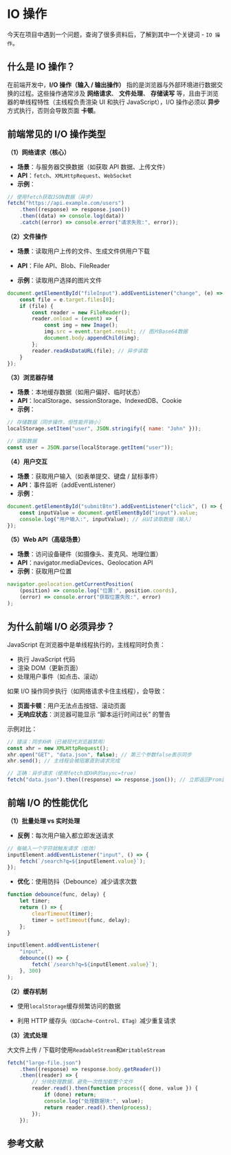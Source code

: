 # IO 操作

今天在项目中遇到一个问题，查询了很多资料后，了解到其中一个关键词 - `IO 操作`。

## 什么是 IO 操作？

在前端开发中，**I/O 操作（输入 / 输出操作）** 指的是浏览器与外部环境进行数据交换的过程。这些操作通常涉及 **网络请求**、 **文件处理**、 **存储读写** 等，且由于浏览器的单线程特性（主线程负责渲染 UI 和执行 JavaScript），I/O 操作必须以 **异步** 方式执行，否则会导致页面 **卡顿**。

## 前端常见的 I/O 操作类型

**（1）网络请求（核心）**

-   **场景**：与服务器交换数据（如获取 API 数据、上传文件）
-   **API**：`fetch`、`XMLHttpRequest`、`WebSocket`
-   **示例**：

```javascript
// 使用fetch获取JSON数据（异步）
fetch("https://api.example.com/users")
    .then((response) => response.json())
    .then((data) => console.log(data))
    .catch((error) => console.error("请求失败:", error));
```

**（2）文件操作**

-   **场景**：读取用户上传的文件、生成文件供用户下载

-   **API**：File API、Blob、FileReader

-   **示例**：读取用户选择的图片文件

```javascript
document.getElementById("fileInput").addEventListener("change", (e) => {
    const file = e.target.files[0];
    if (file) {
        const reader = new FileReader();
        reader.onload = (event) => {
            const img = new Image();
            img.src = event.target.result; // 图片Base64数据
            document.body.appendChild(img);
        };
        reader.readAsDataURL(file); // 异步读取
    }
});
```

**（3）浏览器存储**

-   **场景**：本地缓存数据（如用户偏好、临时状态）
-   **API**：localStorage、sessionStorage、IndexedDB、Cookie
-   **示例**：

```javascript
// 存储数据（同步操作，但性能开销小）
localStorage.setItem("user", JSON.stringify({ name: "John" }));

// 读取数据
const user = JSON.parse(localStorage.getItem("user"));
```

**（4）用户交互**

-   **场景**：获取用户输入（如表单提交、键盘 / 鼠标事件）
-   **API**：事件监听（addEventListener）
-   **示例**：

```javascript
document.getElementById("submitBtn").addEventListener("click", () => {
    const inputValue = document.getElementById("input").value;
    console.log("用户输入:", inputValue); // 从UI读取数据（输入）
});
```

**（5）Web API（高级场景）**

-   **场景**：访问设备硬件（如摄像头、麦克风、地理位置）
-   **API**：navigator.mediaDevices、Geolocation API
-   **示例**：获取用户位置

```javascript
navigator.geolocation.getCurrentPosition(
    (position) => console.log("位置:", position.coords),
    (error) => console.error("获取位置失败:", error)
);
```

## 为什么前端 I/O 必须异步？

JavaScript 在浏览器中是单线程执行的，主线程同时负责：

-   执行 JavaScript 代码
-   渲染 DOM（更新页面）
-   处理用户事件（如点击、滚动）

如果 I/O 操作同步执行（如网络请求卡住主线程），会导致：

-   **页面卡顿**：用户无法点击按钮、滚动页面
-   **无响应状态**：浏览器可能显示 “脚本运行时间过长” 的警告

示例对比：

```javascript
// 错误：同步XHR（已被现代浏览器禁用）
const xhr = new XMLHttpRequest();
xhr.open("GET", "data.json", false); // 第三个参数false表示同步
xhr.send(); // 主线程会被阻塞直到请求完成

// 正确：异步请求（使用fetch或XHR的async=true）
fetch("data.json").then((response) => response.json()); // 立即返回Promise，不阻塞
```

## 前端 I/O 的性能优化

**（1）批量处理 vs 实时处理**

-   **反例**：每次用户输入都立即发送请求

```javascript
// 每输入一个字符就触发请求（低效）
inputElement.addEventListener("input", () => {
    fetch(`/search?q=${inputElement.value}`);
});
```

-   **优化**：使用防抖（Debounce）减少请求次数

```javascript
function debounce(func, delay) {
    let timer;
    return () => {
        clearTimeout(timer);
        timer = setTimeout(func, delay);
    };
}

inputElement.addEventListener(
    "input",
    debounce(() => {
        fetch(`/search?q=${inputElement.value}`);
    }, 300)
);
```

**（2）缓存机制**

-   使用`localStorage`缓存频繁访问的数据

-   利用 HTTP 缓存头`（如Cache-Control、ETag）`减少重复请求

**（3）流式处理**

大文件上传 / 下载时使用`ReadableStream`和`WritableStream`

```javascript
fetch("large-file.json")
    .then((response) => response.body.getReader())
    .then((reader) => {
        // 分块处理数据，避免一次性加载整个文件
        reader.read().then(function process({ done, value }) {
            if (done) return;
            console.log("处理数据块:", value);
            return reader.read().then(process);
        });
    });
```

## 参考文献

<CustomLink title='《IO模型详解》'  href='https://juejin.cn/post/7349410786816622626?searchId=20250529105451906211D15E1A87609385'/>